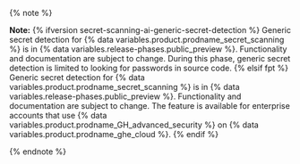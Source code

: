 <!--This reusable is an intentional duplicate of data/reusables/secret-scanning/generic-secret-detection-ai.md. The duplicate is necessary to enforce legal review of Responsible AI content. If you are updating this content, you may also want to update data/reusables/secret-scanning/generic-secret-detection-ai.md. -->
{% note %}

**Note:** {% ifversion secret-scanning-ai-generic-secret-detection %}
Generic secret detection for {% data variables.product.prodname_secret_scanning %} is in {% data variables.release-phases.public_preview %}. Functionality and documentation are subject to change. During this phase, generic secret detection is limited to looking for passwords in source code.
{% elsif fpt %}
Generic secret detection for {% data variables.product.prodname_secret_scanning %} is in {% data variables.release-phases.public_preview %}. Functionality and documentation are subject to change. The feature is available for enterprise accounts that use {% data variables.product.prodname_GH_advanced_security %} on {% data variables.product.prodname_ghe_cloud %}.
{% endif %}

{% endnote %}
